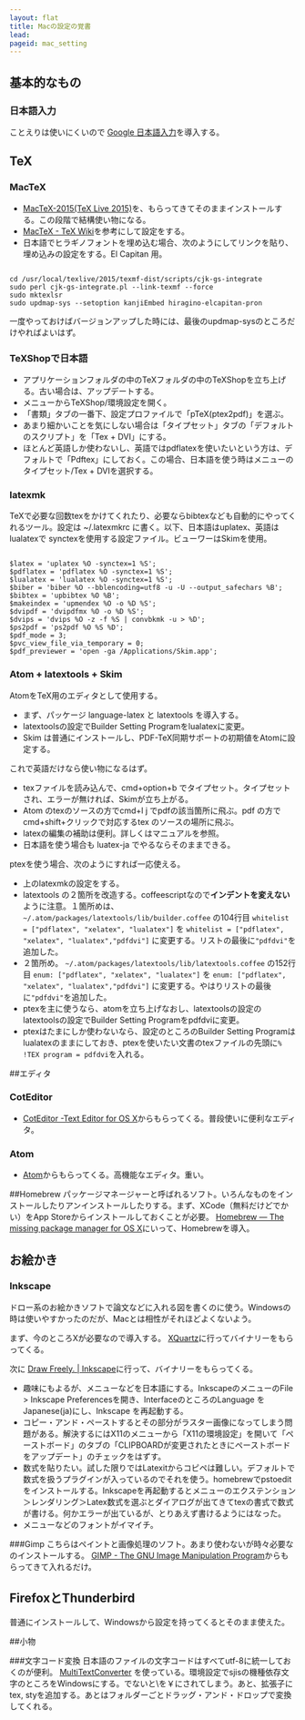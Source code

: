 ```yaml
---
layout: flat
title: Macの設定の覚書
lead:  
pageid: mac_setting
---
```


## 基本的なもの

### 日本語入力
ことえりは使いにくいので [Google 日本語入力](http://www.google.co.jp/ime/)を導入する。

## TeX

### MacTeX

- [MacTeX-2015(TeX Live 2015)](http://www.tug.org/mactex/)を、もらってきてそのままインストールする。この段階で結構使い物になる。
-  [MacTeX - TeX Wiki](https://texwiki.texjp.org/?MacTeX)を参考にして設定をする。
- 日本語でヒラギノフォントを埋め込む場合、次のようにしてリンクを貼り、埋め込みの設定をする。El Capitan 用。

~~~

cd /usr/local/texlive/2015/texmf-dist/scripts/cjk-gs-integrate     
sudo perl cjk-gs-integrate.pl --link-texmf --force
sudo mktexlsr
sudo updmap-sys --setoption kanjiEmbed hiragino-elcapitan-pron
~~~

一度やっておけばバージョンアップした時には、最後のupdmap-sysのところだけやればよいはず。

### TeXShopで日本語

- アプリケーションフォルダの中のTeXフォルダの中のTeXShopを立ち上げる。古い場合は、アップデートする。
- メニューからTeXShop/環境設定を開く。
- 「書類」タブの一番下、設定プロファイルで「pTeX(ptex2pdf)」を選ぶ。
- あまり細かいことを気にしない場合は「タイプセット」タブの「デフォルトのスクリプト」を「Tex + DVI」にする。
- ほとんど英語しか使わないし、英語ではpdflatexを使いたいという方は、デフォルトで「Pdftex」にしておく。この場合、日本語を使う時はメニューのタイプセット/Tex + DVIを選択する。

### latexmk
TeXで必要な回数texをかけてくれたり、必要ならbibtexなども自動的にやってくれるツール。設定は ~/.latexmkrc に書く。以下、日本語はuplatex、英語はlualatexで synctexを使用する設定ファイル。ビューワーはSkimを使用。

```

$latex = 'uplatex %O -synctex=1 %S';
$pdflatex = 'pdflatex %O -synctex=1 %S';
$lualatex = 'lualatex %O -synctex=1 %S';
$biber = 'biber %O --bblencoding=utf8 -u -U --output_safechars %B';
$bibtex = 'upbibtex %O %B';
$makeindex = 'upmendex %O -o %D %S';
$dvipdf = 'dvipdfmx %O -o %D %S';
$dvips = 'dvips %O -z -f %S | convbkmk -u > %D';
$ps2pdf = 'ps2pdf %O %S %D';
$pdf_mode = 3;
$pvc_view_file_via_temporary = 0;
$pdf_previewer = 'open -ga /Applications/Skim.app';
```

### Atom + latextools + Skim
AtomをTeX用のエディタとして使用する。

- まず、パッケージ language-latex と latextools を導入する。
- latextoolsの設定でBuilder Setting Programをlualatexに変更。
- Skim は普通にインストールし、PDF-TeX同期サポートの初期値をAtomに設定する。

これで英語だけなら使い物になるはず。

- texファイルを読み込んで、cmd+option+b でタイプセット。タイプセットされ、エラーが無ければ、Skimが立ち上がる。
- Atom のtexのソースの方でcmd+l j でpdfの該当箇所に飛ぶ。pdf の方で cmd+shift+クリックで対応するtex のソースの場所に飛ぶ。
- latexの編集の補助は便利。詳しくはマニュアルを参照。
- 日本語を使う場合も luatex-ja でやるならそのままできる。

ptexを使う場合、次のようにすれば一応使える。

- 上のlatexmkの設定をする。
- latextools の２箇所を改造する。coffeescriptなので**インデントを変えない**ように注意。１箇所めは、
``~/.atom/packages/latextools/lib/builder.coffee``
の104行目
``whitelist = ["pdflatex", "xelatex", "lualatex"]``
を
``whitelist = ["pdflatex", "xelatex", "lualatex","pdfdvi"]``
に変更する。リストの最後に``"pdfdvi"``を追加した。
- ２箇所め。
``~/.atom/packages/latextools/lib/latextools.coffee``
の152行目
``enum: ["pdflatex", "xelatex", "lualatex"]``
を
``enum: ["pdflatex", "xelatex", "lualatex","pdfdvi"]``
に変更する。やはりリストの最後に``"pdfdvi"``を追加した。
- ptexを主に使うなら、atomを立ち上げなおし、latextoolsの設定のlatextoolsの設定でBuilder Setting Programをpdfdviに変更。
- ptexはたまにしか使わないなら、設定のところのBuilder Setting Programはlualatexのままにしておき、ptexを使いたい文書のtexファイルの先頭に``% !TEX program = pdfdvi``を入れる。

##エディタ

### CotEditor
- [CotEditor -Text Editor for OS X](http://coteditor.github.io/)からもらってくる。普段使いに便利なエディタ。

### Atom
- [Atom](https://atom.io/)からもらってくる。高機能なエディタ。重い。

##Homebrew
パッケージマネージャーと呼ばれるソフト。いろんなものをインストールしたりアンインストールしたりする。まず、XCode（無料だけどでかい）をApp Storeからインストールしておくことが必要。
 [Homebrew — The missing package manager for OS X](http://brew.sh/)にいって、Homebrewを導入。

## お絵かき

### Inkscape
ドロー系のお絵かきソフトで論文などに入れる図を書くのに使う。Windowsの時は使いやすかったのだが、Macとは相性がそれほどよくないよう。

まず、今のところXが必要なので導入する。 [XQuartz](http://xquartz.macosforge.org/landing/)に行ってバイナリーをもらってくる。

次に
[Draw Freely. | Inkscape](http://www.inkscape.org/ja/)に行って、バイナリーをもらってくる。

- 趣味にもよるが、メニューなどを日本語にする。InkscapeのメニューのFile > Inkscape Preferencesを開き、InterfaceのところのLanguage をJapanese(ja)にし、Inkscape を再起動する。
- コピー・アンド・ペーストするとその部分がラスター画像になってしまう問題がある。解決するにはX11のメニューから「X11の環境設定」を開いて「ペーストボード」のタブの「CLIPBOARDが変更されたときにペーストボードをアップデート」のチェックをはずす。
- 数式を貼りたい。試した限りではLatexitからコピペは難しい。デフォルトで数式を扱うプラグインが入っているのでそれを使う。homebrewでpstoeditをインストールする。Inkscapeを再起動するとメニューのエクステンション＞レンダリング＞Latex数式を選ぶとダイアログが出てきてtexの書式で数式が書ける。何かエラーが出ているが、とりあえず書けるようにはなった。
- メニューなどのフォントがイマイチ。

###Gimp
こちらはペイントと画像処理のソフト。あまり使わないが時々必要なのインストールする。 [GIMP - The GNU Image Manipulation Program](http://www.gimp.org/)からもらってきて入れるだけ。

## FirefoxとThunderbird

普通にインストールして、Windowsから設定を持ってくるとそのまま使えた。

##小物

###文字コード変換
日本語のファイルの文字コードはすべてutf-8に統一しておくのが便利。 [MultiTextConverter](http://www.rk-k.com/software/mtc) を使っている。環境設定でsjisの機種依存文字のところをWindowsにする。でないと\を￥にされてしまう。あと、拡張子にtex, styを追加する。あとはフォルダーごとドラッグ・アンド・ドロップで変換してくれる。
